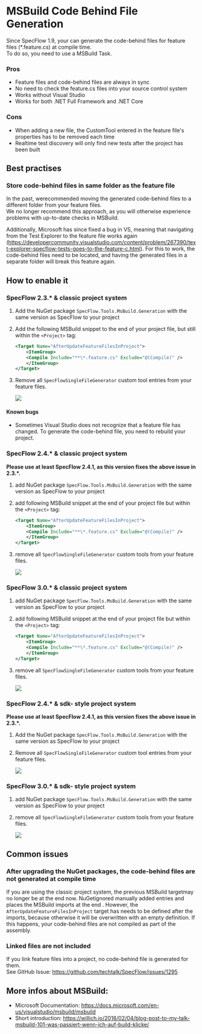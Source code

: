 # MSBuild Code Behind File Generation

Since SpecFlow 1.9, your can  generate the code-behind files for feature files (*.feature.cs) at compile time.  
To do so, you need to use a MSBuild Task.

### Pros

- Feature files and code-behind files are always in sync
- No need to check the feature.cs files into your source control system
- Works without Visual Studio
- Works for both .NET Full Framework and .NET Core

### Cons

- When adding a new file, the CustomTool entered in the feature file's properties has to be removed each time
- Realtime test discovery will only find new tests after the project has been built

## Best practises

### Store code-behind files in same folder as the feature file

In the past, werecommended moving the generated code-behind files to a different folder from your feature files.  
We no longer recommend this approach, as you will otherwise experience problems with up-to-date checks in MSBuild.

Additionally, Microsoft has since fixed a bug in VS, meaning that navigating from the Test Explorer to the feature file works again (<https://developercommunity.visualstudio.com/content/problem/267390/text-explorer-specflow-tests-goes-to-the-feature-c.html>). For this to work, the code-behind files need to be located, and having the generated files in a separate folder will break this feature again.

## How to enable it

### SpecFlow 2.3.* & classic project system

1. Add the NuGet package `SpecFlow.Tools.MsBuild.Generation` with the same version as SpecFlow to your project
2. Add the following MSBuild snippet to the end of your project file, but still within the `<Project>` tag:

    ``` xml
    <Target Name="AfterUpdateFeatureFilesInProject">
        <ItemGroup>
        <Compile Include="**\*.feature.cs" Exclude="@(Compile)" />
        </ItemGroup>
    </Target>
    ```

3. Remove all `SpecFlowSingleFileGenerator` custom tool entries from your feature files.

    ![](https://www.specflow.org/screenshots/CustomTool.png)

#### Known bugs

- Sometimes Visual Studio does not recognize that a feature file has changed. To generate the code-behind file, you need to rebuild your project.

### SpecFlow 2.4.* & classic project system

<!-- isnt' this exactly the same as above, i.e. the only difference between 2.3.* and 2.4 is the known issue? 
I have therefore not touched the following section until this is clarified. If so, there's no reason to duplicate this
-->
__Please use at least SpecFlow 2.4.1, as this version fixes the above issue in 2.3.*.__

1. add NuGet package `SpecFlow.Tools.MsBuild.Generation` with the same version as SpecFlow to your project
2. add following MSBuild snippet at the end of your project file but within the `<Project>` tag:

    ``` xml
    <Target Name="AfterUpdateFeatureFilesInProject">
        <ItemGroup>
        <Compile Include="**\*.feature.cs" Exclude="@(Compile)" />
        </ItemGroup>
    </Target>
    ```
3. remove all `SpecFlowSingleFileGenerator` custom tools from your feature files.

    ![](https://www.specflow.org/screenshots/CustomTool.png)

### SpecFlow 3.0.* & classic project system

<!-- isnt' this exactly the same as above, i.e. the only difference between 2.3.* and 3.0 is the known issue? 
I have therefore not touched the following section until this is clarified. If so, there's no reason to duplicate this
-->

1. add NuGet package `SpecFlow.Tools.MsBuild.Generation` with the same version as SpecFlow to your project
2. add following MSBuild snippet at the end of your project file but within the `<Project>` tag:

    ``` xml
    <Target Name="AfterUpdateFeatureFilesInProject">
        <ItemGroup>
        <Compile Include="**\*.feature.cs" Exclude="@(Compile)" />
        </ItemGroup>
    </Target>
    ```
3. remove all `SpecFlowSingleFileGenerator` custom tools from your feature files.

    ![](https://www.specflow.org/screenshots/CustomTool.png)

### SpecFlow 2.4.* & sdk- style project system

__Please use at least SpecFlow 2.4.1, as this version fixes the above issue in 2.3.*.__

1. Add the NuGet package `SpecFlow.Tools.MsBuild.Generation` with the same version as SpecFlow to your project
1. Remove all `SpecFlowSingleFileGenerator` custom tool entries from your feature files.

    ![](https://www.specflow.org/screenshots/CustomTool.png)

### SpecFlow 3.0.* & sdk- style project system

<!-- isnt' this exactly the same as above, i.e. the only difference between 2.4 and 3.0 is the warning about the fixed issue? 
I have therefore not touched the following section until this is clarified. If so, there's no reason to duplicate this
-->

1. add NuGet package `SpecFlow.Tools.MsBuild.Generation` with the same version as SpecFlow to your project
2. remove all `SpecFlowSingleFileGenerator` custom tools from your feature files.

    ![](https://www.specflow.org/screenshots/CustomTool.png)

## Common issues

### After upgrading the NuGet packages, the code-behind files are not generated at compile time

If you are using the classic project system, the previous MSBuild targetmay no longer be at the end <!-- OF WHAT? the project file? --> now. NuGetignored manually added entries and places the MSBuild imports at the end <!-- OF WHAT? the project file? -->. However, the `AfterUpdateFeatureFilesInProject` target has needs to be defined after the imports, because otherwise it will be overwritten with an empty definition. If this happens, your code-behind files are not compiled as part of the assembly.

### Linked files are not included

If you link feature files into a project, no code-behind file is generated for them.  
See GitHub Issue: <https://github.com/techtalk/SpecFlow/issues/1295>

## More infos about MSBuild:

- Microsoft Documentation: <https://docs.microsoft.com/en-us/visualstudio/msbuild/msbuild>
- Short introduction: <https://willich.io/2018/02/04/blog-post-to-my-talk-msbuild-101-was-passiert-wenn-ich-auf-build-klicke/>
